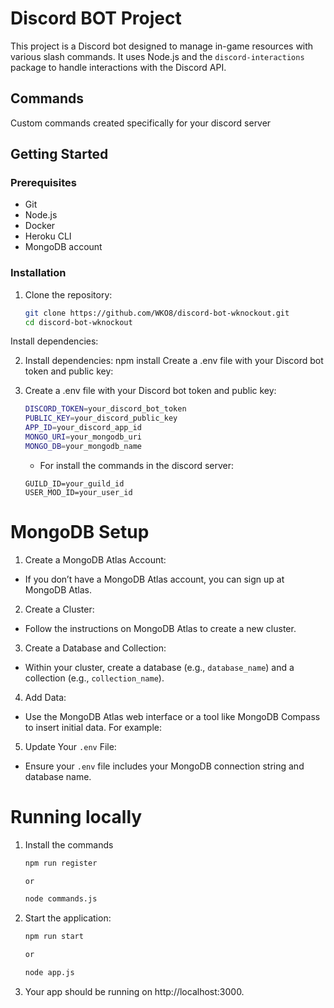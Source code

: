 # Discord BOT Project

This project is a Discord bot designed to manage in-game resources with various slash commands. It uses Node.js and the `discord-interactions` package to handle interactions with the Discord API.

## Commands
 Custom commands created specifically for your discord server


## Getting Started

### Prerequisites

- Git
- Node.js
- Docker
- Heroku CLI
- MongoDB account

### Installation

1. Clone the repository:

   ```bash
   git clone https://github.com/WKO8/discord-bot-wknockout.git
   cd discord-bot-wknockout
Install dependencies:

2. Install dependencies:
npm install
Create a .env file with your Discord bot token and public key:

3. Create a .env file with your Discord bot token and public key:
      ```bash
      DISCORD_TOKEN=your_discord_bot_token
      PUBLIC_KEY=your_discord_public_key
      APP_ID=your_discord_app_id
      MONGO_URI=your_mongodb_uri
      MONGO_DB=your_mongodb_name
      ```
      - For install the commands in the discord server:
      ```
      GUILD_ID=your_guild_id
      USER_MOD_ID=your_user_id
      ```
# MongoDB Setup
1. Create a MongoDB Atlas Account:
- If you don’t have a MongoDB Atlas account, you can sign up at MongoDB Atlas.

2. Create a Cluster:
- Follow the instructions on MongoDB Atlas to create a new cluster.

3. Create a Database and Collection:
- Within your cluster, create a database (e.g., `database_name`) and a collection (e.g., `collection_name`).

4. Add Data:
- Use the MongoDB Atlas web interface or a tool like MongoDB Compass to insert initial data. For example:

5. Update Your `.env` File:
- Ensure your `.env` file includes your MongoDB connection string and database name.

# Running locally
1. Install the commands
    ```bash
    npm run register

    or

    node commands.js
    ```
1. Start the application:
    ```bash
    npm run start 

    or

    node app.js
    ```

2. Your app should be running on http://localhost:3000.
